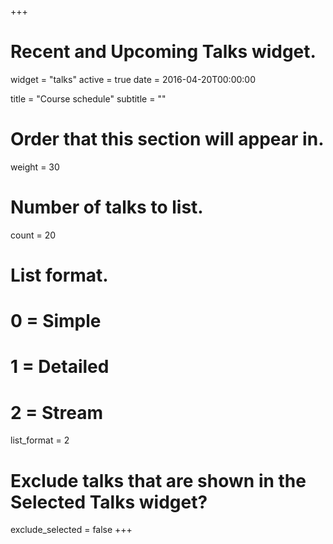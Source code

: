 +++
# Recent and Upcoming Talks widget.
widget = "talks"
active = true
date = 2016-04-20T00:00:00

title = "Course schedule"
subtitle = ""

# Order that this section will appear in.
weight = 30

# Number of talks to list.
count = 20

# List format.
#   0 = Simple
#   1 = Detailed
#   2 = Stream
list_format = 2

# Exclude talks that are shown in the Selected Talks widget?
exclude_selected = false
+++
